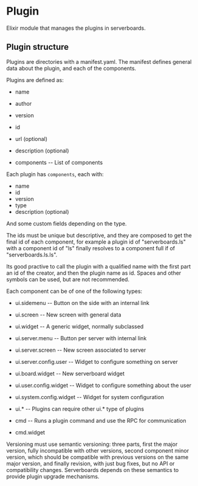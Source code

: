 # Plugin

Elixir module that manages the plugins in serverboards.

## Plugin structure

Plugins are directories with a manifest.yaml. The manifest defines general data
about the plugin, and each of the components.

Plugins are defined as:

* name
* author
* version
* id
* url (optional)
* description (optional)

* components -- List of components

Each plugin has `components`, each with:

* name
* id
* version
* type
* description (optional)

And some custom fields depending on the type.

The ids must be unique but descriptive, and they are composed to get the final
id of each component, for example a plugin id of "serverboards.ls" with a
component id of "ls" finally resolves to a component full if of
"serverboards.ls.ls".

Its good practive to call the plugin with a qualified name with the first part
an id of the creator, and then the plugin name as id. Spaces and other symbols
can be used, but are not recommended.

Each component can be of one of
the following types:

  * ui.sidemenu -- Button on the side with an internal link
  * ui.screen -- New screen with general data
  * ui.widget -- A generic widget, normally subclassed
  * ui.server.menu -- Button per server with internal link
  * ui.server.screen -- New screen associated to server
  * ui.server.config.user -- Widget to configure something on server
  * ui.board.widget -- New serverboard widget
  * ui.user.config.widget -- Widget to configure something about the user
  * ui.system.config.widget -- Widget for system configuration
  * ui.* -- Plugins can require other ui.* type of plugins

  * cmd -- Runs a plugin command and use the RPC for communication
  * cmd.widget

Versioning must use semantic versioning: three parts, first the major version,
fully incompatible with other versions, second component minor version, which
should be compatible with previous versions on the same major version, and
finally revision, with just bug fixes, but no API or compatibility changes.
Serverboards depends on these semantics to provide plugin upgrade mechanisms.
